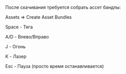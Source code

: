 После скачивания требуется собрать ассет бандлы:

Assets => Create Asset Bundles


Space - Тяга

A/D - Влево/Вправо

J - Огонь

K - Лазер

Esc - Пауза (просто время останавливается)
